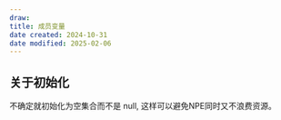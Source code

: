 ```yaml
---
draw:
title: 成员变量
date created: 2024-10-31
date modified: 2025-02-06
---
```


## 关于初始化

不确定就初始化为空集合而不是 null, 这样可以避免NPE同时又不浪费资源。
